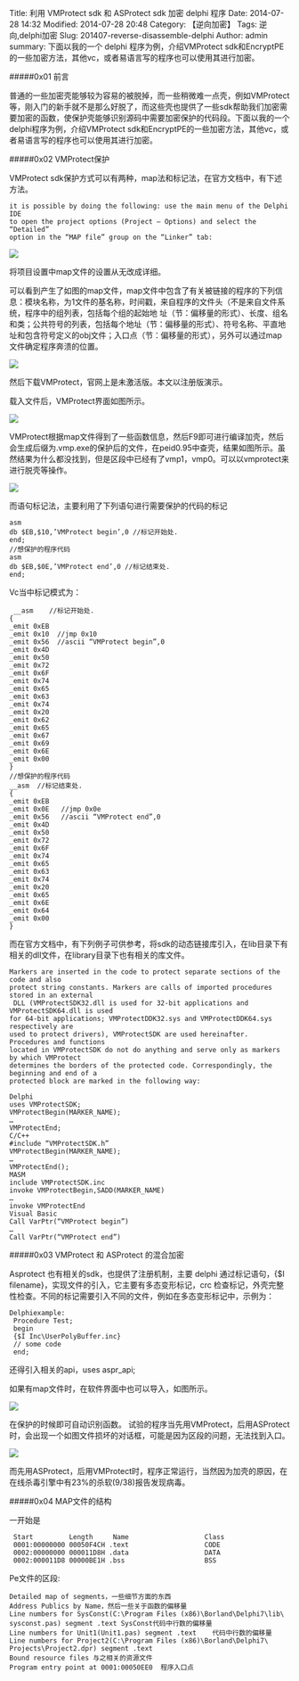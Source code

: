 Title: 利用 VMProtect sdk 和 ASProtect sdk 加密 delphi 程序
Date: 2014-07-28 14:32
Modified: 2014-07-28 20:48
Category: 【逆向加密】
Tags: 逆向,delphi加密
Slug: 201407-reverse-disassemble-delphi
Author: admin
summary: 下面以我的一个 delphi 程序为例，介绍VMProtect sdk和EncryptPE的一些加密方法，其他vc，或者易语言写的程序也可以使用其进行加密。

#####0x01 前言

普通的一些加密壳能够较为容易的被脱掉，而一些稍微难一点壳，例如VMProtect等，刚入门的新手就不是那么好脱了，而这些壳也提供了一些sdk帮助我们加密需要加密的函数，使保护壳能够识别源码中需要加密保护的代码段。下面以我的一个delphi程序为例，介绍VMProtect sdk和EncryptPE的一些加密方法，其他vc，或者易语言写的程序也可以使用其进行加密。

#####0x02 VMProtect保护

VMProtect sdk保护方式可以有两种，map法和标记法，在官方文档中，有下述方法。

```
it is possible by doing the following: use the main menu of the Delphi IDE 
to open the project options (Project – Options) and select the “Detailed” 
option in the “MAP file” group on the “Linker” tab:
```

<img src="https://oijlbmkg8.qnssl.com/blog201407reverse-disassemble-delphi-1.jpg" class="responsive-img">

将项目设置中map文件的设置从无改成详细。

可以看到产生了如图的map文件，map文件中包含了有关被链接的程序的下列信息：模块名称，为1文件的基名称，时间戳，来自程序的文件头（不是来自文件系统，程序中的组列表，包括每个组的起始地 址（节：偏移量的形式）、长度、组名和类；公共符号的列表，包括每个地址（节：偏移量的形式）、符号名称、平直地址和包含符号定义的obj文件；入口点（节：偏移量的形式），另外可以通过map文件确定程序奔溃的位置。

<img src="https://oijlbmkg8.qnssl.com/blog201407reverse-disassemble-delphi-2.jpg" class="responsive-img">

然后下载VMProtect，官网上是未激活版。本文以注册版演示。

载入文件后，VMProtect界面如图所示。

<img src="https://oijlbmkg8.qnssl.com/blog201407reverse-disassemble-delphi-3.jpg" class="responsive-img">

VMProtect根据map文件得到了一些函数信息，然后F9即可进行编译加壳，然后会生成后缀为.vmp.exe的保护后的文件，在peid0.95中查壳，结果如图所示。虽然结果为什么都没找到，但是区段中已经有了vmp1，vmp0。可以以vmprotect来进行脱壳等操作。

<img src="https://oijlbmkg8.qnssl.com/blog201407reverse-disassemble-delphi-4.jpg" class="responsive-img">

而语句标记法，主要利用了下列语句进行需要保护的代码的标记

```assembly
asm
db $EB,$10,’VMProtect begin’,0 //标记开始处.
end;
//想保护的程序代码
asm
db $EB,$0E,’VMProtect end’,0 //标记结束处.
end;
```

Vc当中标记模式为：

```assembly
 __asm    //标记开始处.
{
_emit 0xEB
_emit 0x10  //jmp 0x10
_emit 0x56  //ascii “VMProtect begin”,0
_emit 0x4D
_emit 0x50
_emit 0x72
_emit 0x6F
_emit 0x74
_emit 0x65
_emit 0x63
_emit 0x74
_emit 0x20
_emit 0x62
_emit 0x65
_emit 0x67
_emit 0x69
_emit 0x6E
_emit 0x00
}
//想保护的程序代码
__asm  //标记结束处.
{
_emit 0xEB
_emit 0x0E   //jmp 0x0e
_emit 0x56   //ascii “VMProtect end”,0
_emit 0x4D
_emit 0x50
_emit 0x72
_emit 0x6F
_emit 0x74
_emit 0x65
_emit 0x63
_emit 0x74
_emit 0x20
_emit 0x65
_emit 0x6E
_emit 0x64
_emit 0x00
}
```

而在官方文档中，有下列例子可供参考，将sdk的动态链接库引入，在lib目录下有相关的dll文件，在library目录下也有相关的库文件。

```
Markers are inserted in the code to protect separate sections of the code and also
protect string constants. Markers are calls of imported procedures stored in an external
 DLL (VMProtectSDK32.dll is used for 32-bit applications and VMProtectSDK64.dll is used
for 64-bit applications; VMProtectDDK32.sys and VMProtectDDK64.sys respectively are
used to protect drivers), VMProtectSDK are used hereinafter. Procedures and functions
located in VMProtectSDK do not do anything and serve only as markers by which VMProtect
determines the borders of the protected code. Correspondingly, the beginning and end of a
protected block are marked in the following way:

Delphi
uses VMProtectSDK;
VMProtectBegin(MARKER_NAME);
…
VMProtectEnd;
C/C++
#include “VMProtectSDK.h”
VMProtectBegin(MARKER_NAME);
…
VMProtectEnd();
MASM
include VMProtectSDK.inc
invoke VMProtectBegin,SADD(MARKER_NAME)
…
invoke VMProtectEnd
Visual Basic
Call VarPtr(“VMProtect begin”)
…
Call VarPtr(“VMProtect end”)
```

#####0x03 VMProtect 和 ASProtect 的混合加密

Asprotect 也有相关的sdk，也提供了注册机制，主要 delphi 通过标记语句，{$I filename}，实现文件的引入，它主要有多态变形标记，crc 检查标记，外壳完整性检查。不同的标记需要引入不同的文件，例如在多态变形标记中，示例为：

```delphi
Delphiexample:
 Procedure Test;
 begin
 {$I Inc\UserPolyBuffer.inc}
 // some code
 end;
```

还得引入相关的api，uses  aspr_api;

如果有map文件时，在软件界面中也可以导入，如图所示。

<img src="https://oijlbmkg8.qnssl.com/blog201407reverse-disassemble-delphi-5.jpg" class="responsive-img">

在保护的时候即可自动识别函数。
试验的程序当先用VMProtect，后用ASProtect时，会出现一个如图文件损坏的对话框，可能是因为区段的问题，无法找到入口。

<img src="https://oijlbmkg8.qnssl.com/blog201407reverse-disassemble-delphi-6.jpg" class="responsive-img">

而先用ASProtect，后用VMProtect时，程序正常运行，当然因为加壳的原因，在在线杀毒引擎中有23%的杀软(9/38)报告发现病毒。

#####0x04 MAP文件的结构

一开始是

```assembly
 Start         Length     Name                   Class
 0001:00000000 00050F4CH .text                   CODE
 0002:00000000 000011D8H .data                   DATA
 0002:000011D8 00000BE1H .bss                    BSS
```

Pe文件的区段:

```
Detailed map of segments，一些细节方面的东西
Address Publics by Name，然后一些关于函数的偏移量
Line numbers for SysConst(C:\Program Files (x86)\Borland\Delphi7\lib\
sysconst.pas) segment .text SysConst代码中行数的偏移量
Line numbers for Unit1(Unit1.pas) segment .text    代码中行数的偏移量
Line numbers for Project2(C:\Program Files (x86)\Borland\Delphi7\
Projects\Project2.dpr) segment .text
Bound resource files 与之相关的资源文件
Program entry point at 0001:00050EE0  程序入口点
```